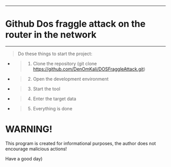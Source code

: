 ---
# Github Dos fraggle attack on the router in the network
***
> Do these things to start the project:
>
- >1. Clone the repository (git clone https://github.com/DenOmKali/DOSFraggleAttack.git)
- >2. Open the development environment
- >3. Start the tool
- >4. Enter the target data
- >5. Everything is done

# WARNING!
This program is created for informational purposes, the author does not encourage malicious actions!

Have a good day)